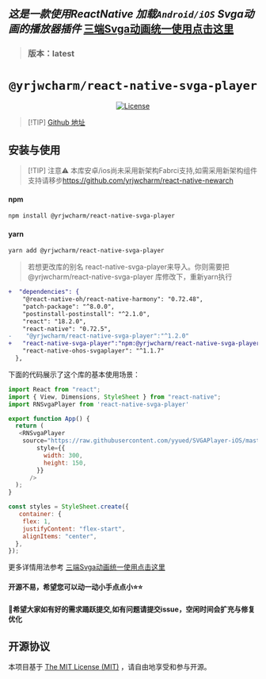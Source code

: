 ## ***这是一款使用ReactNative 加载`Android/iOS` Svga动画的播放器插件*** [三端Svga动画统一使用点击这里](https://github.com/yrjwcharm/react-native-ohos/tree/feature/rnoh/svgaplayer)

> ### 版本：latest

<p align="center">
  <h1 align="center"> <code>@yrjwcharm/react-native-svga-player</code> </h1>
</p>
<p align="center">
    <a href="https://github.com/wonday/react-native-pdf/blob/master/LICENSE">
        <img src="https://img.shields.io/badge/license-MIT-green.svg" alt="License" />
    </a>
</p>

> [!TIP] [Github 地址](https://github.com/yrjwcharm/react-native-svga-player)


## 安装与使用

>[!TIP] 注意⚠️ 本库安卓/ios尚未采用新架构Fabrci支持,如需采用新架构组件支持请移步<https://github.com/yrjwcharm/react-native-newarch>

#### **npm**

```bash
npm install @yrjwcharm/react-native-svga-player
```

#### **yarn**

```bash
yarn add @yrjwcharm/react-native-svga-player
```

> 若想更改库的别名 react-native-svga-player来导入。你则需要把@yrjwcharm/react-native-svga-player 库修改下，重新yarn执行

```diff
+  "dependencies": {
    "@react-native-oh/react-native-harmony": "0.72.48",
    "patch-package": "^8.0.0",
    "postinstall-postinstall": "^2.1.0",
    "react": "18.2.0",
    "react-native": "0.72.5",
-    "@yrjwcharm/react-native-svga-player":"^1.2.0"
+   "react-native-svga-player":"npm:@yrjwcharm/react-native-svga-player@1.2.0",
    "react-native-ohos-svgaplayer": "^1.1.7"
  },
```
下面的代码展示了这个库的基本使用场景：

```js
import React from "react";
import { View, Dimensions, StyleSheet } from "react-native";
import RNSvgaPlayer from 'react-native-svga-player'

export function App() {
  return (
   <RNSvgaPlayer
    source="https://raw.githubusercontent.com/yyued/SVGAPlayer-iOS/master/SVGAPlayer/Samples/Goddess.svga"
        style={{
          width: 300,
          height: 150,
        }}
      />
  );
}

const styles = StyleSheet.create({
   container: {
    flex: 1,
    justifyContent: "flex-start",
    alignItems: "center",
  },
});
```
更多详情用法参考  [三端Svga动画统一使用点击这里](https://github.com/yrjwcharm/react-native-ohos/tree/feature/rnoh/svgaplayer)

#### 开源不易，希望您可以动一动小手点点小⭐⭐

#### 👴希望大家如有好的需求踊跃提交,如有问题请提交issue，空闲时间会扩充与修复优化
## 开源协议

本项目基于 [The MIT License (MIT)](https://github.com/yrjwcharm/react-native-ohos-svgaplayer/blob/master/LICENSE) ，请自由地享受和参与开源。


